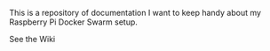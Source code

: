 This is a repository of documentation I want to keep handy about my Raspberry Pi Docker Swarm setup.

See the Wiki
